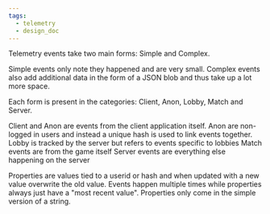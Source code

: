 ```yaml
---
tags:
  - telemetry
  - design_doc
---
```

Telemetry events take two main forms: Simple and Complex.

Simple events only note they happened and are very small.
Complex events also add additional data in the form of a JSON blob and thus take up a lot more space.

Each form is present in the categories: Client, Anon, Lobby, Match and Server.

Client and Anon are events from the client application itself. Anon are non-logged in users and instead a unique hash is used to link events together.
Lobby is tracked by the server but refers to events specific to lobbies
Match events are from the game itself
Server events are everything else happening on the server

Properties are values tied to a userid or hash and when updated with a new value overwrite the old value. Events happen multiple times while properties always just have a "most recent value". Properties only come in the simple version of a string.